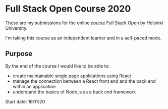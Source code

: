 # Full Stack Open Course 2020

These are my submissions for the online [course](https://fullstackopen.com/en) Full Stack Open by Helsinki University.

I'm taking this course as an independent learner and in a self-paced mode. 

## Purpose
By the end of the course I would like to be able to:

- create maintainable single page applications using React
- manage the connection between a React front end and the back end within an application
- understand the basics of Node.js as a back end framework

Start date: 16/11/20